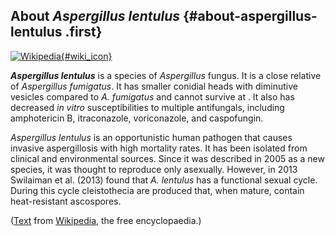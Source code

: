 About *Aspergillus lentulus* {#about-aspergillus-lentulus .first}
----------------------------

[![Wikipedia](/img/wikipedia_logo_v2_en.png){#wiki_icon}](http://en.wikipedia.org/wiki/Aspergillus_lentulus)

***Aspergillus lentulus*** is a species of *Aspergillus* fungus. It is a
close relative of *Aspergillus fumigatus*. It has smaller conidial heads
with diminutive vesicles compared to *A. fumigatus* and cannot survive
at . It also has decreased *in vitro* susceptibilities to multiple
antifungals, including amphotericin B, itraconazole, voriconazole, and
caspofungin.

*Aspergillus lentulus* is an opportunistic human pathogen that causes
invasive aspergillosis with high mortality rates. It has been isolated
from clinical and environmental sources. Since it was described in 2005
as a new species, it was thought to reproduce only asexually. However,
in 2013 Swilaiman et al. (2013) found that *A. lentulus* has a
functional sexual cycle. During this cycle cleistothecia are produced
that, when mature, contain heat-resistant ascospores.

([Text](http://en.wikipedia.org/wiki/Aspergillus_lentulus) from
[Wikipedia](http://en.wikipedia.org/), the free encyclopaedia.)
